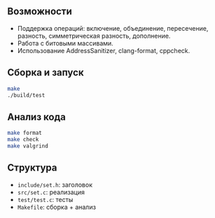 

## Возможности
- Поддержка операций: включение, объединение, пересечение, разность, симметрическая разность, дополнение.
- Работа с битовыми массивами.
- Использование AddressSanitizer, clang-format, cppcheck.

## Сборка и запуск

```bash
make
./build/test
```

## Анализ кода

```bash
make format
make check
make valgrind
```

## Структура
- `include/set.h`: заголовок
- `src/set.c`: реализация
- `test/test.c`: тесты
- `Makefile`: сборка + анализ

